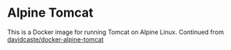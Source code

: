 # Alpine Tomcat

This is a Docker image for running Tomcat on Alpine Linux. Continued from [davidcaste/docker-alpine-tomcat](https://github.com/davidcaste/docker-alpine-tomcat)
